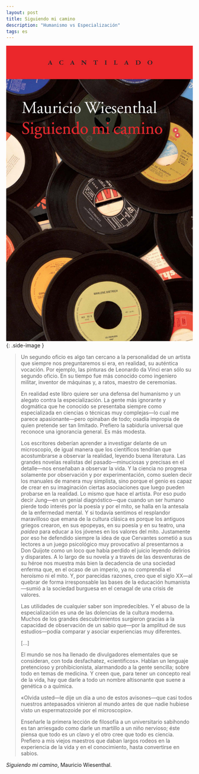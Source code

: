 ```yaml
---
layout: post
title: Siguiendo mi camino
description: "Humanismo vs Especialización"
tags: es
---
```


![Siguiendo mi camino][1]
{: .side-image }

> Un segundo oficio es algo tan cercano a la personalidad de un artista que
> siempre nos preguntaremos si era, en realidad, su auténtica vocación. Por
> ejemplo, las pinturas de Leonardo da Vinci eran sólo su segundo oficio. En su
> tiempo fue más conocido como ingeniero militar, inventor de máquinas y, a
> ratos, maestro de ceremonias.
>
> En realidad este libro quiere ser una defensa del humanismo y un alegato contra
> la especialización. La gente más ignorante y dogmática que he conocido se
> presentaba siempre como especializada en ciencias o técnicas muy complejas—lo
> cual me parece apasionante—pero opinaban de todo; osadía impropia de quien
> pretende ser tan limitado. Prefiero la sabiduría universal que reconoce una
> ignorancia general. Es más modesta.
>
> Los escritores deberían aprender a investigar delante de un microscopio, de
> igual manera que los científicos tendrían que acostumbrarse a observar la
> realidad, leyendo buena literatura. Las grandes novelas realistas del
> pasado—minuciosas y precisas en el detalle—nos enseñaban a observar la vida. Y
> la ciencia no progresa solamente por observación y por experimentación, como
> suelen decir los manuales de manera muy simplista, sino porque el genio es
> capaz de crear en su imaginación ciertas asociaciones que luego pueden probarse
> en la realidad. Lo mismo que hace el artista. Por eso pudo decir Jung—en un
> genial diagnóstico—que cuando un ser humano pierde todo interés por la poesía y
> por el mito, se halla en la antesala de la enfermedad mental. Y si todavía
> sentimos el resplandor maravilloso que emana de la cultura clásica es porque
> los antiguos griegos crearon, en sus epopeyas, en su poesía y en su teatro, una
> *paidea* para educar a los jóvenes en los valores del mito. Justamente por eso
> he defendido siempre la idea de que Cervantes sometió a sus lectores a un juego
> psicológico muy provocativo al presentarnos a Don Quijote como un loco que
> había perdido el juicio leyendo delirios y disparates. A lo largo de su novela
> y a través de las desventuras de su héroe nos muestra más bien la decadencia de
> una sociedad enferma que, en el ocaso de un imperio, ya no comprendía el
> heroísmo ni el mito. Y, por parecidas razones, creo que el siglo XX—al quebrar
> de forma irresponsable las bases de la educación humanista—sumió a la sociedad
> burguesa en el cenagal de una crisis de valores.
>
> Las utilidades de cualquier saber son impredecibles. Y el abuso de la
> especialización es una de las dolencias de la cultura moderna. Muchos de los
> grandes descubrimientos surgieron gracias a la capacidad de observación de un
> sabio que—por la amplitud de sus estudios—podía comparar y asociar experiencias
> muy diferentes.
>
> [...]
>
> El mundo se nos ha llenado de divulgadores elementales que se consideran, con
> toda desfachatez, «cientificos». Hablan un lenguaje pretencioso y
> prohibicionista, alarmandodo a la gente sencilla; sobre todo en temas de
> medicina. Y creen que, para tener un concepto real de la vida, hay que darle a
> todo un nombre altisonante que suene a genética o a química.
>
> «Olvida usted—le dije un día a uno de estos avisones—que casi todos nuestros
> antepasados vinieron al mundo antes de que nadie hubiese visto un
> espermatozoide por el microscopio».
>
> Enseñarle la primera lección de filosofía a un universitario sabihondo es tan
> arriesgado como darle un martillo a un niño nervioso; éste piensa que todo es
> un clavo y el otro cree que todo es ciencia. Prefiero a mis viejos maestros que
> daban largos rodeos en la experiencia de la vida y en el conocimiento, hasta
> convertirse en sabios.

*Siguiendo mi camino*, Mauricio Wiesenthal.


[1]: /assets/images/notes/siguiendo-mi-camino-mauricio-wiesenthal.jpg
